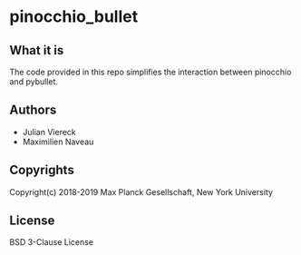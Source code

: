 # pinocchio_bullet

## What it is

The code provided in this repo simplifies the interaction between pinocchio and pybullet.

## Authors

- Julian Viereck
- Maximilien Naveau

## Copyrights

Copyright(c) 2018-2019 Max Planck Gesellschaft, New York University

## License

BSD 3-Clause License


